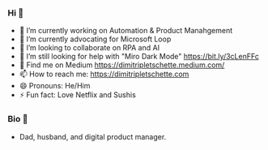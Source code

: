 ### Hi 👋
- 🔭 I’m currently working on Automation & Product Manahgement
- 🌱 I’m currently advocating for Microsoft Loop
- 👯 I’m looking to collaborate on RPA and AI
- 🤔 I’m still looking for help with "Miro Dark Mode" https://bit.ly/3cLenFFc
- 💬 Find me on Medium https://dimitripletschette.medium.com/
- 📫 How to reach me: https://dimitripletschette.com
- 😄 Pronouns: He/Him
- ⚡ Fun fact: Love Netflix and Sushis

### Bio 📖
- Dad, husband, and digital product manager.
